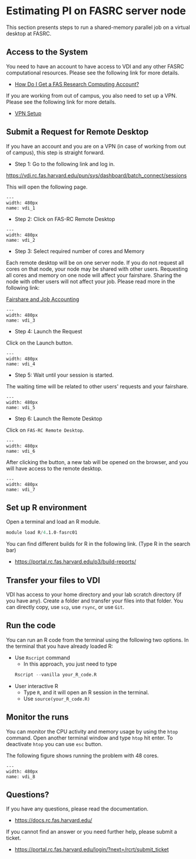 # Estimating PI on FASRC server node

This section presents steps to run a shared-memory parallel job on a virtual desktop at FASRC.

## Access to the System

You need to have an account to have access to VDI and any other FASRC computational resources. Please see the following link for more details.

- [How Do I Get a FAS Research Computing Account?](https://docs.rc.fas.harvard.edu/kb/how-do-i-get-a-research-computing-account/)

If you are working from out of campus, you also need to set up a VPN. Please see the following link for more details.

- [VPN Setup](https://docs.rc.fas.harvard.edu/kb/vpn-setup/)

## Submit a Request for Remote Desktop

If you have an account and you are on a VPN (in case of working from out of campus), this step is straight forward.

- Step 1: Go to the following link and log in.

https://vdi.rc.fas.harvard.edu/pun/sys/dashboard/batch_connect/sessions

This will open the following page.

```{figure} ../figures/png/vdi_1.png
---
width: 480px
name: vdi_1
```


- Step 2: Click on FAS-RC Remote Desktop

```{figure} ../figures/png/vdi_2.png
---
width: 480px
name: vdi_2
```

- Step 3: Select required number of cores and Memory

Each remote desktop will be on one server node. If you do not request all cores on that node, your node may be shared with other users. Requesting all cores and memory on one node will affect your fairshare. Sharing the node with other users will not affect your job. Please read more in the following link:

[Fairshare and Job Accounting](https://docs.rc.fas.harvard.edu/kb/fairshare/)

```{figure} ../figures/png/vdi_3.png
---
width: 480px
name: vdi_3
```

- Step 4: Launch the Request

Click on the Launch button.

```{figure} ../figures/png/vdi_4.png
---
width: 480px
name: vdi_4
```

- Step 5: Wait until your session is started.

The waiting time will be related to other users' requests and your fairshare. 

```{figure} ../figures/png/vdi_5.png
---
width: 480px
name: vdi_5
```

- Step 6: Launch the Remote Desktop

Click on `FAS-RC Remote Desktop`.

```{figure} ../figures/png/vdi_6.png
---
width: 480px
name: vdi_6
```

After clicking the button, a new tab will be opened on the browser, and you will have access to the remote desktop.  

```{figure} ../figures/png/vdi_7.png
---
width: 480px
name: vdi_7
```

## Set up R environment

Open a terminal and load an R module. 

```s
module load R/4.1.0-fasrc01
```

You can find different builds for R in the following link. (Type R in the search bar)

- https://portal.rc.fas.harvard.edu/p3/build-reports/


## Transfer your files to VDI

VDI has access to your home directory and your lab scratch directory (if you have any). Create a folder and transfer your files into that folder. You can directly copy, use `scp`, use `rsync`, or use `Git`.

## Run the code

You can run an R code from the terminal using the following two options. In the terminal that you have already loaded R:

- Use `Rscript` command
  - In this approach, you just need to type 
  ```s
  Rscript --vanilla your_R_code.R
  ```
- User interactive R
  - Type `R`, and it will open an R session in the terminal. 
  - Use `source(your_R_code.R)`

## Monitor the runs

You can monitor the CPU activity and memory usage by using the `htop` command. Open another terminal window and type `htop` hit enter. To deactivate `htop` you can use `esc` button.

The following figure shows running the problem with 48 cores. 

```{figure} ../figures/png/vdi_8.png
---
width: 480px
name: vdi_8
```

## Questions?

If you have any questions, please read the documentation.

- https://docs.rc.fas.harvard.edu/

If you cannot find an answer or you need further help, please submit a ticket.

- https://portal.rc.fas.harvard.edu/login/?next=/rcrt/submit_ticket